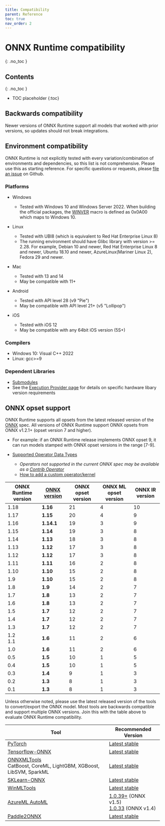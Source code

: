 ```yaml
---
title: Compatibility
parent: Reference
toc: true
nav_order: 2
---
```


# ONNX Runtime compatibility
{: .no_toc }

## Contents
{: .no_toc }

* TOC placeholder
{:toc}

## Backwards compatibility
Newer versions of ONNX Runtime support all models that worked with prior versions, so updates should not break integrations.

## Environment compatibility
ONNX Runtime is not explicitly tested with every variation/combination of environments and dependencies, so this list is not comprehensive. Please use this as starting reference. For specific questions or requests, please [file an issue](https://github.com/microsoft/onnxruntime/issues) on Github.


### Platforms

* Windows

  * Tested with Windows 10 and Windows Server 2022. When building the official packages, the [WINVER](https://learn.microsoft.com/en-us/cpp/porting/modifying-winver-and-win32-winnt?view=msvc-170) macro is defined as 0x0A00 which maps to Windows 10.     

* Linux
  * Tested with UBI8 (which is equivalent to Red Hat Enterprise Linux 8)
  * The running environment should have Glibc library with version >= 2.28. For example, Debian 10 and newer, Red Hat Enterprise Linux 8 and newer, Ubuntu 18.10 and newer, AzureLinux(Mariner Linux 2), Fedora 29 and newer. 

* Mac
  * Tested with 13 and 14
  * May be compatible with 11+

* Android
  * Tested with API level 28 (v9 "Pie")
  * May be compatible with API level 21+ (v5 "Lollipop")

* iOS
  * Tested with iOS 12
  * May be compatible with any 64bit iOS version (5S+)

### Compilers
* Windows 10: Visual C++ 2022
* Linux: gcc>=9

### Dependent Libraries
* [Submodules](https://github.com/microsoft/onnxruntime/tree/main/cgmanifests)
* See the [Execution Provider page](../execution-providers) for details on specific hardware libary version requirements


## ONNX opset support
ONNX Runtime supports all opsets from the latest released version of the [ONNX](https://onnx.ai) spec. All versions of ONNX Runtime support ONNX opsets from ONNX v1.2.1+ (opset version 7 and higher). 
  * For example: if an ONNX Runtime release implements ONNX opset 9, it can run models stamped with ONNX opset versions in the range [7-9]. 



* [Supported Operator Data Types](https://github.com/microsoft/onnxruntime/blob/main/docs/OperatorKernels.md)
  * *Operators not supported in the current ONNX spec may be available as a [Contrib Operator](https://github.com/microsoft/onnxruntime/blob/main/docs/ContribOperators.md)*
  * [How to add a custom operator/kernel](operators/add-custom-op.md)

| ONNX Runtime version | [ONNX version](https://github.com/onnx/onnx/blob/master/docs/Versioning.md) | ONNX opset version | ONNX ML opset version | ONNX IR version |
|------------------------------|--------------------|--------------------|----------------------|------------------|
| 1.18 | **1.16** | 21 | 4 | 10 |
| 1.17 | **1.15** | 20 | 4 | 9 |
| 1.16 | **1.14.1** | 19 | 3 | 9 |
| 1.15 | **1.14** | 19 | 3 | 8 |
| 1.14 | **1.13** | 18 | 3 | 8 |
| 1.13 | **1.12** | 17 | 3 | 8 |
| 1.12 | **1.12** | 17 | 3 | 8 |
| 1.11 | **1.11** | 16 | 2 | 8 |
| 1.10 | **1.10** | 15 | 2 | 8 |
| 1.9 | **1.10** | 15 | 2 | 8 |
| 1.8 | **1.9** | 14 | 2 | 7 |
| 1.7 | **1.8** | 13 | 2 | 7 |
| 1.6 | **1.8** | 13 | 2 | 7 |
| 1.5 | **1.7** | 12 | 2 | 7 |
| 1.4 | **1.7** | 12 | 2 | 7 |
| 1.3 | **1.7** | 12 | 2 | 7 |
| 1.2<br/>1.1 | **1.6** | 11 | 2 | 6 |
| 1.0 | **1.6** | 11 | 2 | 6 |
| 0.5 | **1.5** | 10 | 1 | 5 |
| 0.4 | **1.5** | 10 | 1 | 5 |
| 0.3 | **1.4** | 9 | 1 | 3 |
| 0.2 | **1.3** | 8 | 1 | 3 |
| 0.1 | **1.3** | 8 | 1 | 3 |

Unless otherwise noted, please use the latest released version of the tools to convert/export the ONNX model. Most tools are backwards compatible and support multiple ONNX versions. Join this with the table above to evaluate ONNX Runtime compatibility.


|Tool|Recommended Version|
|---|---|
|[PyTorch](https://pytorch.org/)|[Latest stable](https://pytorch.org/get-started/locally/)|
|[Tensorflow-ONNX](https://pypi.org/project/tf2onnx/)|[Latest stable](https://github.com/onnx/tensorflow-onnx/releases)|
|[ONNXMLTools](https://pypi.org/project/onnxmltools/)<br>CatBoost, CoreML, LightGBM, XGBoost, LibSVM, SparkML|[Latest stable](https://github.com/onnx/onnxmltools/releases)|
|[SKLearn-ONNX](https://pypi.org/project/skl2onnx/)|[Latest stable](https://github.com/onnx/sklearn-onnx/releases)|
|[WinMLTools](https://docs.microsoft.com/en-us/windows/ai/windows-ml/convert-model-winmltools)|[Latest stable](https://pypi.org/project/winmltools/)|
|[AzureML AutoML](https://docs.microsoft.com/en-us/azure/machine-learning/service/concept-automated-ml)|[1.0.39+](https://pypi.org/project/azureml-automl-core) (ONNX v1.5) <br/>[1.0.33](https://pypi.org/project/azureml-automl-core/1.0.33/) (ONNX v1.4) |
|[Paddle2ONNX](https://pypi.org/project/paddle2onnx/)| [Latest stable](https://github.com/PaddlePaddle/Paddle2ONNX/releases) |

